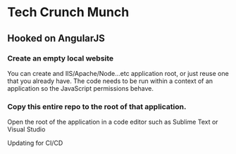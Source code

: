 # Tech Crunch Munch
## Hooked on AngularJS

### Create an empty local website

You can create and IIS/Apache/Node...etc application root, or just reuse one that you already have. The code needs to be run within a context of an application so the JavaScript permissions behave.

### Copy this entire repo to the root of that application.

Open the root of the application in a code editor such as Sublime Text or Visual Studio

Updating for CI/CD